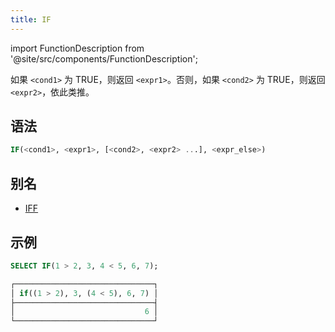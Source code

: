 ```yaml
---
title: IF
---
```

import FunctionDescription from '@site/src/components/FunctionDescription';

<FunctionDescription description="Introduced or updated: v1.2.738"/>

如果 `<cond1>` 为 TRUE，则返回 `<expr1>`。否则，如果 `<cond2>` 为 TRUE，则返回 `<expr2>`，依此类推。

## 语法

```sql
IF(<cond1>, <expr1>, [<cond2>, <expr2> ...], <expr_else>)
```

## 别名

- [IFF](iff.md)

## 示例

```sql
SELECT IF(1 > 2, 3, 4 < 5, 6, 7);

┌───────────────────────────────┐
│ if((1 > 2), 3, (4 < 5), 6, 7) │
├───────────────────────────────┤
│                             6 │
└───────────────────────────────┘
```